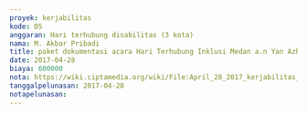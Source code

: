 ```yaml
---
proyek: kerjabilitas
kode: D5
anggaran: Hari terhubung disabilitas (3 kota)
nama: M. Akbar Pribadi
title: paket dokumentasi acara Hari Terhubung Inklusi Medan a.n Yan Azhar Pane
date: 2017-04-28
biaya: 600000
nota: https://wiki.ciptamedia.org/wiki/File:April_28_2017_kerjabilitas_D5_paket_dokumentasi_akbar.jpg
tanggalpelunasan: 2017-04-28
notapelunasan:
---
```

